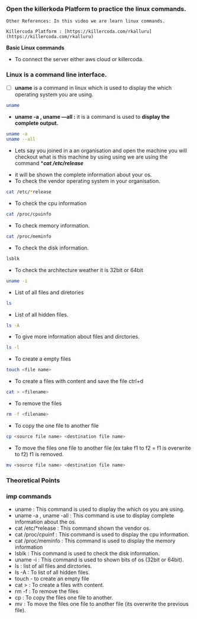 ### Open the killerkoda Platform to practice the linux commands.
```
Other References: In this video we are learn linux commands.

Killercoda Platform : [https://killercoda.com/rkalluru](https://killercoda.com/rkalluru)
```

**Basic Linux commands**

* To connect the server either aws cloud or killercoda.

### Linux is a command line interface.

- [ ]  **uname** is a command in linux which is used to display the which operating system you are using.

```bash
uname
```

*  **uname -a , uname —all :** it is a command is used to ****display the complete output**.**

```bash
uname -a
uname --all
```

* Lets say you joined in a an organisation and open the machine you will checkout what is this machine by using using we are using the command ****cat /etc/*release****
- it will be shown the complete information about your os.
- To check the vendor operating system in your organisation.

```bash
cat /etc/*release
```

- To check the cpu information

```bash
cat /proc/cpuinfo
```

- To check memory information.

```bash
cat /proc/meminfo
```

- To check the disk information.

```bash
lsblk
```

- To check the architecture weather it is 32bit or 64bit

```bash
uname -i
```

- List of all files and diretories

```bash
ls
```

- List of all hidden files.

```bash
ls -A
```

- To give more information about files and dirctories.

```bash
ls -l
```

- To create a empty files

```bash
touch <file name>
```

- To create a files with content and save the file ctrl+d

```bash
cat > <filename>
```

- To remove the files

```bash
rm -f <filename>
```

- To copy the one file to another file

```bash
cp <source file name> <destination file name>
```

- To move the files one file to another file (ex take f1 to f2 = f1 is overwrite to f2) f1 is removed.

```bash
mv <source file name> <destination file name>
```

### Theoretical Points

### imp commands

- uname : This command is used to display the which os you are using.
- uname -a , uname -all : This command is use to display complete information about the os.
- cat /etc/*release : This command shown the vendor os.
- cat /proc/cpuinf : This command is used to display the cpu information.
- cat /proc/meminfo : This command is used to display the memory information
- lsblk : This command is used to check the disk information.
- uname -i : This command is used to shown bits of os (32bit or 64bit).
- ls : list of all files and dirctories.
- ls -A : To list of all hidden files.
- touch - to create an empty file
- cat > <file name> : To create a files with content.
- rm -f  <file name> : To remove the files
- cp <source file> <destination file> : To copy the files one file to another.
- mv <source file> <destination file> : To move the files one file to another file (its overwrite the previous file).